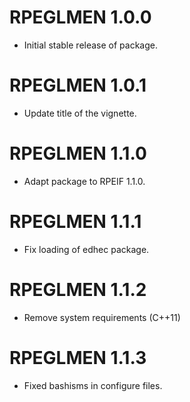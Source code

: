 # RPEGLMEN 1.0.0
* Initial stable release of package.

# RPEGLMEN 1.0.1
* Update title of the vignette.

# RPEGLMEN 1.1.0
* Adapt package to RPEIF 1.1.0.

# RPEGLMEN 1.1.1
* Fix loading of edhec package.

# RPEGLMEN 1.1.2
* Remove system requirements (C++11)

# RPEGLMEN 1.1.3
* Fixed bashisms in configure files.